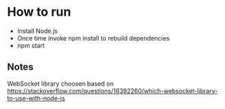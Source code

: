 # How to run

* Install Node.js
* Once time invoke npm install to rebuild dependencies
* npm start

## Notes

WebSocket library choosen based on https://stackoverflow.com/questions/16392260/which-websocket-library-to-use-with-node-js